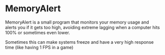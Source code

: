 # MemoryAlert
MemoryAlert is a small program that monitors your memory usage and alerts you if it gets too high, avoiding extreme lagging when a computer hits 100% or sometimes even lower.

Sometimes this can make systems freeze and have a very high response time (like having 1 FPS in a game)
